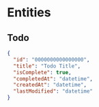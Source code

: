 # Entities

## Todo

```json
{
  "id": "0000000000000000",
  "title": "Todo Title",
  "isComplete": true,
  "completedAt": "datetime",
  "createdAt": "datetime",
  "lastModified": "datetime"
}
```
